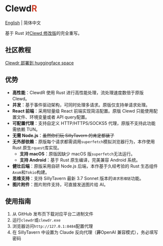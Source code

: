 # Clewd<span style="color:#CE422B">R</span>

[English](./README.MD) | 简体中文

基于 Rust 对[Clewd 修改版](https://github.com/teralomaniac/clewd)的完全重写。

## 社区教程

[Clewdr 部署到 huggingface space](./wiki/hf-space.md)

## 优势

- **高性能**：ClewdR 使用 Rust 进行高性能处理，流处理速度数倍于原版 Clewd。
- **并发**：基于事件驱动架构，可同时处理多请求。原版仅支持单请求处理。
- **React 前端**：采用轻量级 React 前端实现简洁配置。原版 Clewd 只能使用配置文件、环境变量或者 API query配置。
- **可配置代理**：支持自定义 HTTP/HTTPS/SOCKS5 代理，原版不支持此功能需依赖 TUN。
- **无需 Node.js**：~~虽然你们玩 SillyTavern 的肯定都装了~~
- **无外部依赖**：原版每个请求都需调用`superfetch`模拟浏览器行为，本作使用 Rust 原生`rquest`库实现。
  - **支持 macOS**：原版因缺少 macOS 版`superfetch`无法运行。
  - **支持 Android**：基于 Rust 原生编译，完美兼容 Android 系统。
- **健壮后端**：原版采用自研 Node.js 后端，本作基于久经考验的 Rust 生态组件`Axum`和`Tokio`构建。
- **思维支持**：支持 SillyTavern 最新 3.7 Sonnet 版本的`请求思维链`功能。
- **图片附件**：图片附件支持，可直接发送图片给 AI。

## 使用指南

1. 从 GitHub 发布页下载对应平台二进制文件
2. 运行`clewdr`或`clewdr.exe`
3. 浏览器访问`http://127.0.1:8484`配置代理
4. 在 SillyTavern 中设置为 Claude 反向代理（**非**OpenAI 兼容模式），务必填写密码
